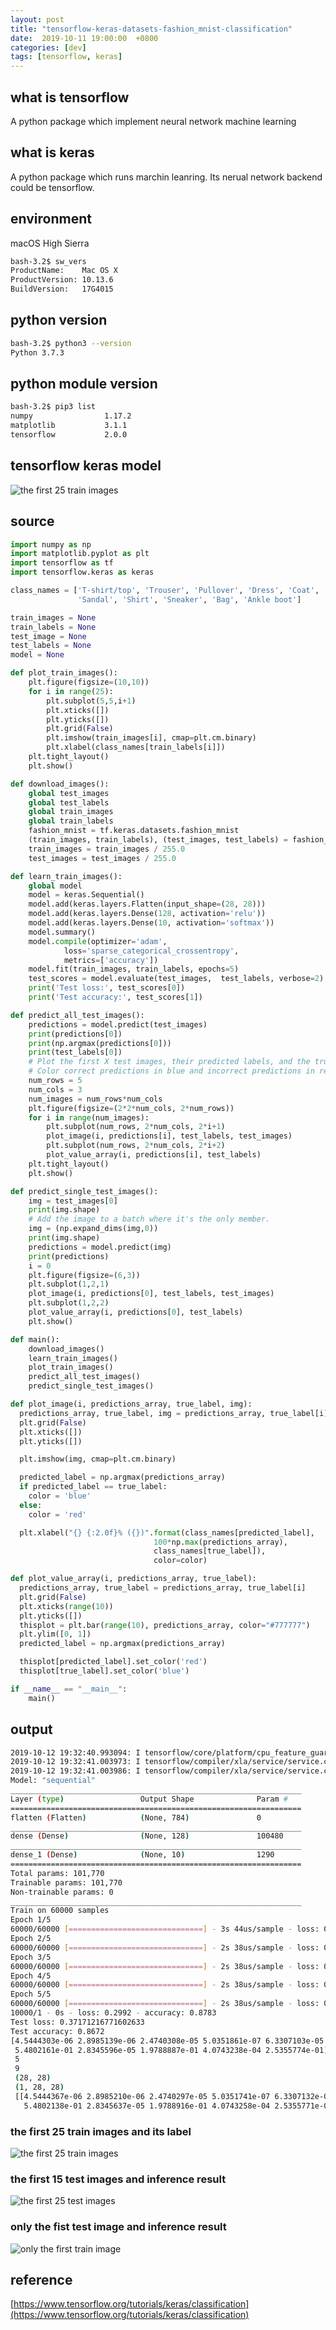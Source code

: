 ```yaml
---
layout: post
title: "tensorflow-keras-datasets-fashion_mnist-classification"
date:  2019-10-11 19:00:00  +0800
categories: [dev]
tags: [tensorflow, keras]
---
```


## what is tensorflow
A python package which implement neural network machine learning

## what is keras
A python package which runs marchin leanring. Its nerual network backend could be tensorflow.

## environment
macOS High Sierra
```bash
bash-3.2$ sw_vers
ProductName:    Mac OS X
ProductVersion: 10.13.6
BuildVersion:   17G4015
```

## python version
```bash
bash-3.2$ python3 --version
Python 3.7.3
```

## python module version
```bash
bash-3.2$ pip3 list
numpy                1.17.2
matplotlib           3.1.1
tensorflow           2.0.0
```

## tensorflow keras model
![the first 25 train images](/assets/2019-10-11-tensorflow-keras-datasets-fashion_mnist-classification-figure-4.png)

## source
```python
import numpy as np
import matplotlib.pyplot as plt
import tensorflow as tf
import tensorflow.keras as keras

class_names = ['T-shirt/top', 'Trouser', 'Pullover', 'Dress', 'Coat',
               'Sandal', 'Shirt', 'Sneaker', 'Bag', 'Ankle boot']

train_images = None
train_labels = None
test_image = None
test_labels = None
model = None

def plot_train_images():
    plt.figure(figsize=(10,10))
    for i in range(25):
        plt.subplot(5,5,i+1)
        plt.xticks([])
        plt.yticks([])
        plt.grid(False)
        plt.imshow(train_images[i], cmap=plt.cm.binary)
        plt.xlabel(class_names[train_labels[i]])
    plt.tight_layout()
    plt.show()

def download_images():
    global test_images
    global test_labels
    global train_images
    global train_labels
    fashion_mnist = tf.keras.datasets.fashion_mnist
    (train_images, train_labels), (test_images, test_labels) = fashion_mnist.load_data()
    train_images = train_images / 255.0
    test_images = test_images / 255.0

def learn_train_images():
    global model
    model = keras.Sequential()
    model.add(keras.layers.Flatten(input_shape=(28, 28)))
    model.add(keras.layers.Dense(128, activation='relu'))
    model.add(keras.layers.Dense(10, activation='softmax'))
    model.summary()
    model.compile(optimizer='adam',
            loss='sparse_categorical_crossentropy',
            metrics=['accuracy'])
    model.fit(train_images, train_labels, epochs=5)
    test_scores = model.evaluate(test_images,  test_labels, verbose=2)
    print('Test loss:', test_scores[0])
    print('Test accuracy:', test_scores[1])

def predict_all_test_images():
    predictions = model.predict(test_images)
    print(predictions[0])
    print(np.argmax(predictions[0]))
    print(test_labels[0])
    # Plot the first X test images, their predicted labels, and the true labels.
    # Color correct predictions in blue and incorrect predictions in red.
    num_rows = 5
    num_cols = 3
    num_images = num_rows*num_cols
    plt.figure(figsize=(2*2*num_cols, 2*num_rows))
    for i in range(num_images):
        plt.subplot(num_rows, 2*num_cols, 2*i+1)
        plot_image(i, predictions[i], test_labels, test_images)
        plt.subplot(num_rows, 2*num_cols, 2*i+2)
        plot_value_array(i, predictions[i], test_labels)
    plt.tight_layout()
    plt.show()

def predict_single_test_images():
    img = test_images[0]
    print(img.shape)
    # Add the image to a batch where it's the only member.
    img = (np.expand_dims(img,0))
    print(img.shape)
    predictions = model.predict(img)
    print(predictions)
    i = 0
    plt.figure(figsize=(6,3))
    plt.subplot(1,2,1)
    plot_image(i, predictions[0], test_labels, test_images)
    plt.subplot(1,2,2)
    plot_value_array(i, predictions[0], test_labels)
    plt.show()

def main():
    download_images()
    learn_train_images()
    plot_train_images()
    predict_all_test_images()
    predict_single_test_images()

def plot_image(i, predictions_array, true_label, img):
  predictions_array, true_label, img = predictions_array, true_label[i], img[i]
  plt.grid(False)
  plt.xticks([])
  plt.yticks([])

  plt.imshow(img, cmap=plt.cm.binary)

  predicted_label = np.argmax(predictions_array)
  if predicted_label == true_label:
    color = 'blue'
  else:
    color = 'red'

  plt.xlabel("{} {:2.0f}% ({})".format(class_names[predicted_label],
                                100*np.max(predictions_array),
                                class_names[true_label]),
                                color=color)

def plot_value_array(i, predictions_array, true_label):
  predictions_array, true_label = predictions_array, true_label[i]
  plt.grid(False)
  plt.xticks(range(10))
  plt.yticks([])
  thisplot = plt.bar(range(10), predictions_array, color="#777777")
  plt.ylim([0, 1])
  predicted_label = np.argmax(predictions_array)

  thisplot[predicted_label].set_color('red')
  thisplot[true_label].set_color('blue')

if __name__ == "__main__":
    main()
```

## output
```bash
2019-10-12 19:32:40.993094: I tensorflow/core/platform/cpu_feature_guard.cc:142] Your CPU supports instructions that this TensorFlow binary was not compiled to use: AVX2 FMA
2019-10-12 19:32:41.003973: I tensorflow/compiler/xla/service/service.cc:168] XLA service 0x7fc4c651af20 executing computations on platform Host. Devices:
2019-10-12 19:32:41.003986: I tensorflow/compiler/xla/service/service.cc:175]   StreamExecutor device (0): Host, Default Version
Model: "sequential"
_________________________________________________________________
Layer (type)                 Output Shape              Param #   
=================================================================
flatten (Flatten)            (None, 784)               0         
_________________________________________________________________
dense (Dense)                (None, 128)               100480    
_________________________________________________________________
dense_1 (Dense)              (None, 10)                1290      
=================================================================
Total params: 101,770
Trainable params: 101,770
Non-trainable params: 0
_________________________________________________________________
Train on 60000 samples
Epoch 1/5
60000/60000 [==============================] - 3s 44us/sample - loss: 0.4990 - accuracy: 0.8257
Epoch 2/5
60000/60000 [==============================] - 2s 38us/sample - loss: 0.3745 - accuracy: 0.8651
Epoch 3/5
60000/60000 [==============================] - 2s 38us/sample - loss: 0.3355 - accuracy: 0.8778
Epoch 4/5
60000/60000 [==============================] - 2s 38us/sample - loss: 0.3117 - accuracy: 0.8859
Epoch 5/5
60000/60000 [==============================] - 2s 38us/sample - loss: 0.2946 - accuracy: 0.8917
10000/1 - 0s - loss: 0.2992 - accuracy: 0.8783
Test loss: 0.37171216771602633
Test accuracy: 0.8672
[4.5444303e-06 2.8985139e-06 2.4740308e-05 5.0351861e-07 6.3307103e-05
 5.4802161e-01 2.8345596e-05 1.9788887e-01 4.0743238e-04 2.5355774e-01]
 5
 9
 (28, 28)
 (1, 28, 28)
 [[4.5444367e-06 2.8985210e-06 2.4740297e-05 5.0351741e-07 6.3307132e-05
   5.4802138e-01 2.8345637e-05 1.9788916e-01 4.0743258e-04 2.5355771e-01]]
```

### the first 25 train images and its label
![the first 25 train images](/assets/2019-10-11-tensorflow-keras-datasets-fashion_mnist-classification-figure-1.png)

### the first 15 test images and inference result
![the first 25 test images](/assets/2019-10-11-tensorflow-keras-datasets-fashion_mnist-classification-figure-2.png)

### only the fist test image and inference result
![only the first train image](/assets/2019-10-11-tensorflow-keras-datasets-fashion_mnist-classification-figure-3.png)

## reference
[https://www.tensorflow.org/tutorials/keras/classification](https://www.tensorflow.org/tutorials/keras/classification)
